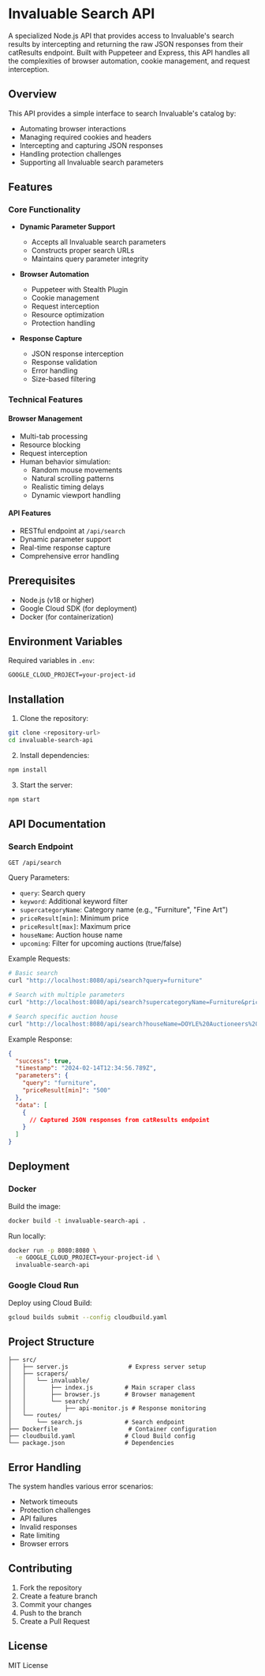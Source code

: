 # Invaluable Search API

A specialized Node.js API that provides access to Invaluable's search results by intercepting and returning the raw JSON responses from their catResults endpoint. Built with Puppeteer and Express, this API handles all the complexities of browser automation, cookie management, and request interception.

## Overview

This API provides a simple interface to search Invaluable's catalog by:
- Automating browser interactions
- Managing required cookies and headers
- Intercepting and capturing JSON responses
- Handling protection challenges
- Supporting all Invaluable search parameters

## Features

### Core Functionality
- **Dynamic Parameter Support**
  - Accepts all Invaluable search parameters
  - Constructs proper search URLs
  - Maintains query parameter integrity

- **Browser Automation**
  - Puppeteer with Stealth Plugin
  - Cookie management
  - Request interception
  - Resource optimization
  - Protection handling

- **Response Capture**
  - JSON response interception
  - Response validation
  - Error handling
  - Size-based filtering

### Technical Features

#### Browser Management
- Multi-tab processing
- Resource blocking
- Request interception
- Human behavior simulation:
  - Random mouse movements
  - Natural scrolling patterns
  - Realistic timing delays
  - Dynamic viewport handling

#### API Features
- RESTful endpoint at `/api/search`
- Dynamic parameter support
- Real-time response capture
- Comprehensive error handling

## Prerequisites

- Node.js (v18 or higher)
- Google Cloud SDK (for deployment)
- Docker (for containerization)

## Environment Variables

Required variables in `.env`:
```
GOOGLE_CLOUD_PROJECT=your-project-id
```

## Installation

1. Clone the repository:
```bash
git clone <repository-url>
cd invaluable-search-api
```

2. Install dependencies:
```bash
npm install
```

3. Start the server:
```bash
npm start
```

## API Documentation

### Search Endpoint

```
GET /api/search
```

Query Parameters:
- `query`: Search query
- `keyword`: Additional keyword filter
- `supercategoryName`: Category name (e.g., "Furniture", "Fine Art")
- `priceResult[min]`: Minimum price
- `priceResult[max]`: Maximum price
- `houseName`: Auction house name
- `upcoming`: Filter for upcoming auctions (true/false)

Example Requests:
```bash
# Basic search
curl "http://localhost:8080/api/search?query=furniture"

# Search with multiple parameters
curl "http://localhost:8080/api/search?supercategoryName=Furniture&priceResult[min]=500&priceResult[max]=5000"

# Search specific auction house
curl "http://localhost:8080/api/search?houseName=DOYLE%20Auctioneers%20%26%20Appraisers&query=antique"
```

Example Response:
```json
{
  "success": true,
  "timestamp": "2024-02-14T12:34:56.789Z",
  "parameters": {
    "query": "furniture",
    "priceResult[min]": "500"
  },
  "data": [
    {
      // Captured JSON responses from catResults endpoint
    }
  ]
}
```

## Deployment

### Docker

Build the image:
```bash
docker build -t invaluable-search-api .
```

Run locally:
```bash
docker run -p 8080:8080 \
  -e GOOGLE_CLOUD_PROJECT=your-project-id \
  invaluable-search-api
```

### Google Cloud Run

Deploy using Cloud Build:
```bash
gcloud builds submit --config cloudbuild.yaml
```

## Project Structure

```
├── src/
│   ├── server.js                 # Express server setup
│   ├── scrapers/
│   │   └── invaluable/
│   │       ├── index.js         # Main scraper class
│   │       ├── browser.js       # Browser management
│   │       └── search/
│   │           ├── api-monitor.js # Response monitoring
│   └── routes/
│       └── search.js            # Search endpoint
├── Dockerfile                    # Container configuration
├── cloudbuild.yaml              # Cloud Build config
└── package.json                 # Dependencies
```

## Error Handling

The system handles various error scenarios:
- Network timeouts
- Protection challenges
- API failures
- Invalid responses
- Rate limiting
- Browser errors

## Contributing

1. Fork the repository
2. Create a feature branch
3. Commit your changes
4. Push to the branch
5. Create a Pull Request

## License

MIT License